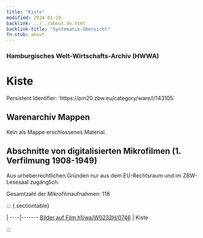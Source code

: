 ```yaml
---
title: "Kiste"
modified: 2024-01-19
backlink: ../../about.de.html
backlink-title: "Systematik-Übersicht"
fn-stub: about
---
```


### Hamburgisches Welt-Wirtschafts-Archiv (HWWA)

# Kiste

<div class="hint">Persistent Identifier: `https://pm20.zbw.eu/category/ware/i/143105`</div>







## Warenarchiv Mappen





Kein als Mappe erschlossenes Material.



<a id="filmsections" />

## Abschnitte von digitalisierten Mikrofilmen (1. Verfilmung 1908-1949)

<p>Aus urheberrechtlichen Gründen nur aus dem EU-Rechtsraum und im ZBW-Lesesaal zugänglich.</p>


<p>Gesamtzahl der Mikrofilmaufnahmen: 118</p>





::: {.sectiontable}

 | 
----|-------
<a class="btn" href="https://pm20.zbw.eu/film/h1/wa/W0232H/0746" rel="nofollow">Bilder auf Film h1/wa/W0232H/0746</a> | Kiste


:::
















